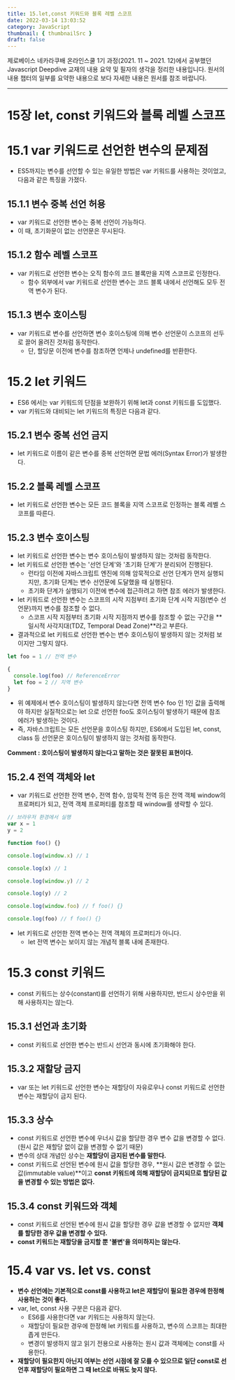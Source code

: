 ```yaml
---
title: 15.let,const 키워드와 블록 레벨 스코프
date: 2022-03-14 13:03:52
category: JavaScript
thumbnail: { thumbnailSrc }
draft: false
---
```


제로베이스 네카라쿠배 온라인스쿨 1기 과정(2021. 11 ~ 2021. 12)에서 공부했던 Javascript Deepdive 교재의 내용 요약 및 필자의 생각을 정리한 내용입니다. 원서의 내용 챕터의 일부를 요약한 내용으로 보다 자세한 내용은 원서를 참조 바랍니다.

---

# 15장 let, const 키워드와 블록 레벨 스코프

# 15.1 var 키워드로 선언한 변수의 문제점

- ES5까지는 변수를 선언할 수 있는 유일한 방법은 var 키워드를 사용하는 것이었고, 다음과 같은 특징을 가졌다.

## 15.1.1 변수 중복 선언 허용

- var 키워드로 선언한 변수는 중복 선언이 가능하다.
- 이 때, 초기화문이 없는 선언문은 무시된다.

## 15.1.2 함수 레벨 스코프

- var 키워드로 선언한 변수는 오직 함수의 코드 블록만을 지역 스코프로 인정한다.
  - 함수 외부에서 var 키워드로 선언한 변수는 코드 블록 내에서 선언해도 모두 전역 변수가 된다.

## 15.1.3 변수 호이스팅

- var 키워드로 변수를 선언하면 변수 호이스팅에 의해 변수 선언문이 스코프의 선두로 끌어 올려진 것처럼 동작한다.
  - 단, 할당문 이전에 변수를 참조하면 언제나 undefined를 반환한다.

# 15.2 let 키워드

- ES6 에서는 var 키워드의 단점을 보완하기 위해 let과 const 키워드를 도입했다.
- var 키워드와 대비되는 let 키워드의 특징은 다음과 같다.

## 15.2.1 변수 중복 선언 금지

- let 키워드로 이름이 같은 변수를 중복 선언하면 문법 에러(Syntax Error)가 발생한다.

## 15.2.2 블록 레벨 스코프

- let 키워드로 선언한 변수는 모든 코드 블록을 지역 스코프로 인정하는 블록 레벨 스코프를 따른다.

## 15.2.3 변수 호이스팅

- let 키워드로 선언한 변수는 변수 호이스팅이 발생하지 않는 것처럼 동작한다.
- let 키워드로 선언한 변수는 '선언 단계'와 '초기화 단계'가 분리되어 진행된다.
  - 런타임 이전에 자바스크립트 엔진에 의해 암묵적으로 선언 단계가 먼저 실행되지만, 초기화 단계는 변수 선언문에 도달했을 때 실행된다.
  - 초기화 단계가 실행되기 이전에 변수에 접근하려고 하면 참조 에러가 발생한다.
- let 키워드로 선언한 변수는 스코프의 시작 지점부터 초기화 단계 시작 지점(변수 선언문)까지 변수를 참조할 수 없다.
  - 스코프 시작 지점부터 초기화 시작 지점까지 변수를 참조할 수 없는 구간을 **일시적 사각지대(TDZ, Temporal Dead Zone)**라고 부른다.
- 결과적으로 let 키워드로 선언한 변수는 변수 호이스팅이 발생하지 않는 것처럼 보이지만 그렇지 않다.

```jsx
let foo = 1 // 전역 변수

{
  console.log(foo) // ReferenceError
  let foo = 2 // 지역 변수
}
```

- 위 예제에서 변수 호이스팅이 발생하지 않는다면 전역 변수 foo 인 1인 값을 출력해야 하지만 실질적으로는 let 으로 선언한 foo도 호이스팅이 발생하기 때문에 참조 에러가 발생하는 것이다.
- 즉, 자바스크립트는 모든 선언문을 호이스팅 하지만, ES6에서 도입된 let, const, class 등 선언문은 호이스팅이 발생하지 않는 것처럼 동작한다.

**Comment : 호이스팅이 발생하지 않는다고 말하는 것은 잘못된 표현이다.**

## 15.2.4 전역 객체와 let

- var 키워드로 선언한 전역 변수, 전역 함수, 암묵적 전역 등은 전역 객체 window의 프로퍼티가 되고, 전역 객체 프로퍼티를 참조할 때 window를 생략할 수 있다.

```jsx
// 브라우저 환경에서 실행
var x = 1
y = 2

function foo() {}

console.log(window.x) // 1

console.log(x) // 1

console.log(window.y) // 2

console.log(y) // 2

console.log(window.foo) // f foo() {}

console.log(foo) // f foo() {}
```

- let 키워드로 선언한 전역 변수는 전역 객체의 프로퍼티가 아니다.
  - let 전역 변수는 보이지 않는 개념적 블록 내에 존재한다.

# 15.3 const 키워드

- const 키워드는 상수(constant)를 선언하기 위해 사용하지만, 반드시 상수만을 위해 사용하지는 않는다.

## 15.3.1 선언과 초기화

- const 키워드로 선언한 변수는 반드시 선언과 동시에 초기화해야 한다.

## 15.3.2 재할당 금지

- var 또는 let 키워드로 선언한 변수는 재할당이 자유로우나 const 키워드로 선언한 변수는 재할당이 금지 된다.

## 15.3.3 상수

- const 키워드로 선언한 변수에 우너시 값을 할당한 경우 변수 값을 변경할 수 없다. (원시 값은 재할당 없이 값을 변경할 수 없기 때문)
- 변수의 상대 개념인 상수는 **재할당이 금지된 변수를 말한다.**
- const 키워드로 선언된 변수에 원시 값을 할당한 경우, **원시 값은 변경할 수 없는 값(immutable value)**이고 **const 키워드에 의해 재할당이 금지되므로 할당된 값을 변경할 수 있는 방법은 없다.**

## 15.3.4 const 키워드와 객체

- const 키워드로 선언된 변수에 원시 값을 할당한 경우 값을 변경할 수 없지만 **객체를 할당한 경우 값을 변경할 수 있다.**
- **const 키워드는 재할당을 금지할 뿐 '불변'을 의미하지는 않는다.**

# 15.4 var vs. let vs. const

- **변수 선언에는 기본적으로 const를 사용하고 let은 재할당이 필요한 경우에 한정해 사용하는 것이 좋다.**
- var, let, const 사용 구분은 다음과 같다.
  - ES6를 사용한다면 var 키워드는 사용하지 않는다.
  - 재할당이 필요한 경우에 한정해 let 키워드를 사용하고, 변수의 스코프는 최대한 좁게 만든다.
  - 변경이 발생하지 않고 읽기 전용으로 사용하는 원시 값과 객체에는 const를 사용한다.
- **재할당이 필요한지 아닌지 여부는 선언 시점에 잘 모를 수 있으므로 일단 const로 선언후 재할당이 필요하면 그 때 let으로 바꿔도 늦지 않다.**
